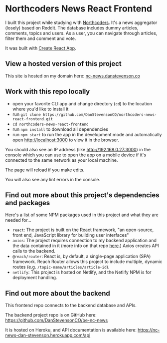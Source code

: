 # Northcoders News React Frontend

I built this project while studying with [Northcoders](https://www.northcoders.com). It's a news aggregator (losely) based on Reddit. The database includes dummy articles, comments, topics and users. As a user, you can navigate through articles, filter them and comment and vote.

It was built with [Create React App](https://github.com/facebook/create-react-app).

## View a hosted version of this project

This site is hosted on my domain here: [nc-news.danstevenson.co](http://nc-news.danstevenson.co/)

## Work with this repo locally

- open your favorite CLI app and change directory (`cd`) to the location where you'd like to install it
- run `git clone https://github.com/DanStevensonCO/northcoders-news-react-frontend.git`
- `cd northcoders-news-react-frontend`
- run `npm install` to download all dependencies
- run `npm start` to run the app in the development mode and automatically open [http://localhost:3000](http://localhost:3000) to view it in the browser.

You should also see an IP address (like http://192.168.0.27:3000) in the console which you can use to open the app on a mobile device if it's connected to the same network as your local machine.

The page will reload if you make edits.

You will also see any lint errors in the console.

## Find out more about this project's dependencies and packages

Here's a list of some NPM packages used in this project and what they are needed for...

- `react`: The project is built on the React framework, "an open-source, front end, JavaScript library for building user interfaces"
- `axios`: The project requires connection to my backend application and the data contained in it (more info on that repo [here](https://github.com/DanStevensonCO/be-nc-news).) Axios creates API calls to the backend.
- `@reach/router`: React is, by default, a single-page application (SPA) framework. Reach Router allows this project to include multiple, dynamic routes (e.g. `/topic-name/articles/article-id`).
- `netlify`: This project is hosted on Netlify, and the Netlify NPM is for deployment handling.

## Find out more about the backend

This frontend repo connects to the backend database and APIs.

The backend project repo is on GitHub here: https://github.com/DanStevensonCO/be-nc-news

It is hosted on Heroku, and API documentation is available here: https://nc-news-dan-stevenson.herokuapp.com/api
